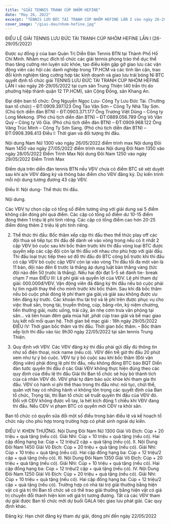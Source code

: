 ```yaml
---
title: "GIẢI TENNIS TRANH CÚP NHÔM HEFINE"
date: "May 26, 2022"
excerpt: "TENNIS LƯU ĐỨC TÀI TRANH CÚP NHÔM HEFINE LẦN I vào ngày 26-29/05/2022 tại cụm sân Trung Thiện (40 trần thị do phường hiệp thành quận 12 TP.HCM), sân Cộng Đồng, sân Khang An"
cover_image: "/giai-dau/nhom-hefine.jpg"
---
```


ĐIỀU LỆ GIẢI TENNIS LƯU ĐỨC TÀI TRANH CÚP NHÔM HEFINE LẦN I (26-29/05/2022)

Được sự đồng ý của ban Quản Trị Diễn Đàn Tennis BTN tại Thành Phố Hồ Chí Minh. Nhằm mục đích tổ chức các giải tennis phong trào thể dục thể thao tăng cường rèn luyện sức khỏe, tạo điều kiện gặp gỡ giao lưu các vận động viên các hội các danh nghiệp trong TP.HCM và các tỉnh lân cận, trao đổi kinh nghiệm tăng cường hợp tác kinh doanh và giao lưu trái bóng Nỉ BTC quyết định tổ chức giải TENNIS LƯU ĐỨC TÀI TRANH CÚP NHÔM HEFINE LẦN I vào ngày 26-29/05/2022 tại cụm sân Trung Thiện (40 trần thị do phường hiệp thành quận 12 TP.HCM), sân Cộng Đồng, sân Khang An.

Đại diện ban tổ chức:
Ông Nguyễn Ngọc Lưu- Công Ty Lưu Đức Tài. (Trưởng ban tổ chức) – ĐT:0909.397.123
Ông Tào Văn Sơn – Công Ty Nhà Tây Sơn. (Chủ tịch diễn đàn BTN) – ĐT:0903.371.177
Ông Trương Việt Dũng – Công ty Long Mekong. (Phó chủ tịch diễn đàn BTN) – ĐT:0889.056.789
Ông Võ Văn Quý – Công ty Võ Gia. (Phó chủ tịch diễn đàn BTN) – ĐT:0909.968.122
Ông Văng Trúc Minh – Công Ty Sơn Sang. (Phó chủ tịch diễn đàn BTN) – ĐT:0908.398.413
Điều I: Thời gian và đối tượng thi đấu.

Nội dung Nam Nữ 1300 vào ngày 26/05/2022 điểm trình max
Nội dung Đôi Nam 1450 vào ngày 27/05/2022 điểm trình max
Nội dung Đôi Nam 1350 vào ngày 28/05/2022 Điểm Trình Max
Nội dung Đôi Nam 1250 vào ngày 29/05/2022 Điểm Trình Max

Điểm dựa trên diễn đàn tennis BTN nếu VĐV chưa có điểm BTC sẽ xét duyệt sau khi a/e VĐV đăng ký và thông báo điểm cho VĐV đăng ký.
Dự kiến trình mỗi nội dung tương đương 43 cặp VĐV.

Điều II: Nội dung- Thể thức thi đấu.

Nội dung.

Các VĐV tự chọn cặp có tổng số điểm tương ứng với giải dung sai 5 điểm không cần đóng phí quá điểm. Các cặp có tổng số điểm dư 10-15 điểm đóng thêm 1 triệu lệ phí tính riêng. Các cặp có tổng điểm cao hơn 20-25 điểm đóng thêm 2 triệu lệ phí tính riêng.

2.  Thể thức thi đấu:
    Bốc thăm xếp cặp thì đấu theo thể thức play off các đội thua sẽ tiếp tục thi đấu để dành vé vào vòng trong nếu có ít nhất 2 cặp VĐV bỏ cuộc sau khi bốc thăm trước khi thi đấu vòng loại BTC được quyền xếp các cặp đội còn lại thì đấu với nhau cho phù hợp với giải đấu.
    Thi đấu loại trực tiếp theo sơ đồ thi đấu đó BTC công bố trước khi thi đấu có cặp VĐV bỏ cuộc cặp VĐV còn lại vào vòng
    Thi đấu tối đa một ván là 11 bàn, đội nào đến 6 trước là thắng áp dụng luật bàn thắng vàng (tức đội nào đến 50 trước là thắng). Nếu hai đội đạt 5-5 sẽ đánh tie- break chạm 7 max
    ĐIỂU III: Lệ phí giải và quyền lợi của VĐV.
    Lệ phí tham dự giải: 000.000đ/VĐV.
    Vận động viên đả đăng ký thi đấu nếu bỏ cuộc phải tự tìm người thay thế cho mình trước khi bốc thăm.
    Sau khi đả bốc thăm nếu bỏ cuộc phải đóng lệ phí tham gia giải,và giải sau không được ưu tiên đăng ký trước.
    Các khoản thu tài trợ và lệ phí trên được phục vụ cho việc thuê sân, trọng tài, truyền thông, cúp, băng-rôn, kỷ niệm chương, tiền thưởng giải, nước uống, trái cây, ăn nhẹ cơm trưa văn phòng tại sân… và liên hoan đêm gala múa hát ,phát cúp trao giải và bế mạc giao lưu kết nối mối quan hệ.
    Thời gian bế mạc giải : 18h ngày 29/05/2022
    ĐIỂU IV: Thời gian bốc thăm và thi đấu.
    Thời gian bốc thăm.
    – Bốc thăm xếp lịch thi đấu vào lúc 9h30 ngày 22/05/2022 tại sân tennis Trung Thiện.

3.  Quy định với VĐV.
    Các VĐV đăng ký thi đấu phải gửi đầy đủ thông tin như số điện thoại, nick name (nếu có).
    VĐV đến trễ giờ thi đấu 20 phút xem như tự ý bỏ cuộc.
    VĐV tự ý bỏ cuộc sau khi bốc thăm (Đôi vận động viên) phải đóng lệ phí thi đấu, nếu không đóng BTC báo BQT Diển đàn tước quyền thi đấu ở các Giải
    VĐV không thực hiện đúng theo các quy định của điều lệ thi đấu Giải thì Ban tổ chức sẽ hủy bỏ thành tích của cá nhân VĐV đó.
    VĐV phải tự đảm bảo sức khỏe khi tham gia thi đấu.
    VĐV có hành vi phi thể thao trong thi đấu như: nói tục, chửi thề, quăn vợt hay có những hành vi không tôn trọng các quyết định của Ban tổ chức, Trọng tài, thì Ban tổ chức sẽ truất quyền thi đấu của VĐV đó.
    Đối với CĐV không được vỗ tay, la hét kích động 1 chiều khi VĐV đang thi đấu. Nếu CĐV vi phạm BTC có quyền mời CĐV ra khỏi sân.

Ban tổ chức có quyền sửa đổi một số điều trong bản điều lệ và kế hoạch tổ chức này cho phù hợp trong trường hợp có phát sinh ngoài dự kiến.

ĐIỀU V: KHEN THƯỞNG.
Nội Dung Đôi Nam Nữ 1300
Giải Vô Địch: Cúp + 20 triệu + quà tặng (nếu có).
Giải Nhì: Cúp + 10 triệu + quà tặng (nếu có).
Hai cặp đồng hạng ba: Cúp + 12 triệu/2 cặp + quà tặng (nếu có).
II. Nội Dung Đôi Nam 1450
Giải Vô Địch: Cúp + 20 triệu + quà tặng (nếu có).
Giải Nhì: Cúp + 10 triệu + quà tặng (nếu có).
Hai cặp đồng hạng ba: Cúp + 12 triệu/2 cặp + quà tặng (nếu có).
III. Nội Dung Đôi Nam 1350
Giải Vô Địch: Cúp + 20 triệu + quà tặng (nếu có).
Giải Nhì: Cúp + 10 triệu + quà tặng (nếu có).
Hai cặp đồng hạng ba: Cúp + 12 triệu/2 cặp + quà tặng (nếu có).
IV. Nội Dung Đôi Nam 1250
Giải Vô Địch: Cúp + 20 triệu + quà tặng (nếu có).
Giải Nhì: Cúp + 10 triệu + quà tặng (nếu có).
Hai cặp đồng hạng ba: Cúp + 12 triệu/2 cặp + quà tặng (nếu có).
Trường hợp có nhà tài trợ giải thưởng bằng hiện vật có giá trị thì Ban tổ chức sẽ có thể trao giải thưởng bằng hiện vật có giá trị chuyển đổi thành hiện kim với giá trị tương đương.
Tất cả các VĐV tham dự giải được Ban tổ chức mời dự buổi GALA tiệc giao lưu phát giải.
Các quy định khác.

Đăng ký:
Hạn chót đăng ký tham dự giải, đóng phí đến ngày 22/05/2022
